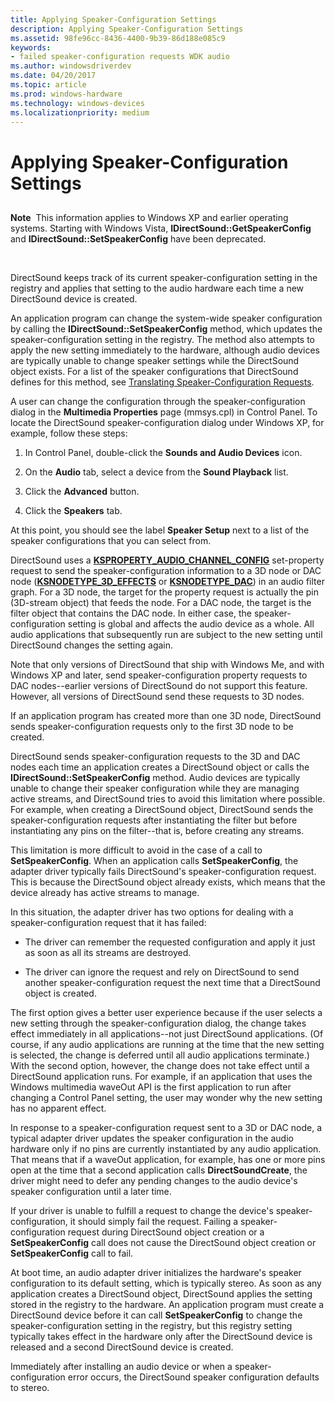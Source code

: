 ```yaml
---
title: Applying Speaker-Configuration Settings
description: Applying Speaker-Configuration Settings
ms.assetid: 98fe96cc-8436-4400-9b39-86d188e085c9
keywords:
- failed speaker-configuration requests WDK audio
ms.author: windowsdriverdev
ms.date: 04/20/2017
ms.topic: article
ms.prod: windows-hardware
ms.technology: windows-devices
ms.localizationpriority: medium
---
```


# Applying Speaker-Configuration Settings


## <span id="applying_speaker_configuration_settings"></span><span id="APPLYING_SPEAKER_CONFIGURATION_SETTINGS"></span>


**Note**  This information applies to Windows XP and earlier operating systems. Starting with Windows Vista, **IDirectSound::GetSpeakerConfig** and **IDirectSound::SetSpeakerConfig** have been deprecated.

 

DirectSound keeps track of its current speaker-configuration setting in the registry and applies that setting to the audio hardware each time a new DirectSound device is created.

An application program can change the system-wide speaker configuration by calling the **IDirectSound::SetSpeakerConfig** method, which updates the speaker-configuration setting in the registry. The method also attempts to apply the new setting immediately to the hardware, although audio devices are typically unable to change speaker settings while the DirectSound object exists. For a list of the speaker configurations that DirectSound defines for this method, see [Translating Speaker-Configuration Requests](translating-speaker-configuration-requests.md).

A user can change the configuration through the speaker-configuration dialog in the **Multimedia Properties** page (mmsys.cpl) in Control Panel. To locate the DirectSound speaker-configuration dialog under Windows XP, for example, follow these steps:

1.  In Control Panel, double-click the **Sounds and Audio Devices** icon.

2.  On the **Audio** tab, select a device from the **Sound Playback** list.

3.  Click the **Advanced** button.

4.  Click the **Speakers** tab.

At this point, you should see the label **Speaker Setup** next to a list of the speaker configurations that you can select from.

DirectSound uses a [**KSPROPERTY\_AUDIO\_CHANNEL\_CONFIG**](https://msdn.microsoft.com/library/windows/hardware/ff537250) set-property request to send the speaker-configuration information to a 3D node or DAC node ([**KSNODETYPE\_3D\_EFFECTS**](https://msdn.microsoft.com/library/windows/hardware/ff537148) or [**KSNODETYPE\_DAC**](https://msdn.microsoft.com/library/windows/hardware/ff537158)) in an audio filter graph. For a 3D node, the target for the property request is actually the pin (3D-stream object) that feeds the node. For a DAC node, the target is the filter object that contains the DAC node. In either case, the speaker-configuration setting is global and affects the audio device as a whole. All audio applications that subsequently run are subject to the new setting until DirectSound changes the setting again.

Note that only versions of DirectSound that ship with Windows Me, and with Windows XP and later, send speaker-configuration property requests to DAC nodes--earlier versions of DirectSound do not support this feature. However, all versions of DirectSound send these requests to 3D nodes.

If an application program has created more than one 3D node, DirectSound sends speaker-configuration requests only to the first 3D node to be created.

DirectSound sends speaker-configuration requests to the 3D and DAC nodes each time an application creates a DirectSound object or calls the **IDirectSound::SetSpeakerConfig** method. Audio devices are typically unable to change their speaker configuration while they are managing active streams, and DirectSound tries to avoid this limitation where possible. For example, when creating a DirectSound object, DirectSound sends the speaker-configuration requests after instantiating the filter but before instantiating any pins on the filter--that is, before creating any streams.

This limitation is more difficult to avoid in the case of a call to **SetSpeakerConfig**. When an application calls **SetSpeakerConfig**, the adapter driver typically fails DirectSound's speaker-configuration request. This is because the DirectSound object already exists, which means that the device already has active streams to manage.

In this situation, the adapter driver has two options for dealing with a speaker-configuration request that it has failed:

-   The driver can remember the requested configuration and apply it just as soon as all its streams are destroyed.

-   The driver can ignore the request and rely on DirectSound to send another speaker-configuration request the next time that a DirectSound object is created.

The first option gives a better user experience because if the user selects a new setting through the speaker-configuration dialog, the change takes effect immediately in all applications--not just DirectSound applications. (Of course, if any audio applications are running at the time that the new setting is selected, the change is deferred until all audio applications terminate.) With the second option, however, the change does not take effect until a DirectSound application runs. For example, if an application that uses the Windows multimedia waveOut API is the first application to run after changing a Control Panel setting, the user may wonder why the new setting has no apparent effect.

In response to a speaker-configuration request sent to a 3D or DAC node, a typical adapter driver updates the speaker configuration in the audio hardware only if no pins are currently instantiated by any audio application. That means that if a waveOut application, for example, has one or more pins open at the time that a second application calls **DirectSoundCreate**, the driver might need to defer any pending changes to the audio device's speaker configuration until a later time.

If your driver is unable to fulfill a request to change the device's speaker-configuration, it should simply fail the request. Failing a speaker-configuration request during DirectSound object creation or a **SetSpeakerConfig** call does not cause the DirectSound object creation or **SetSpeakerConfig** call to fail.

At boot time, an audio adapter driver initializes the hardware's speaker configuration to its default setting, which is typically stereo. As soon as any application creates a DirectSound object, DirectSound applies the setting stored in the registry to the hardware. An application program must create a DirectSound device before it can call **SetSpeakerConfig** to change the speaker-configuration setting in the registry, but this registry setting typically takes effect in the hardware only after the DirectSound device is released and a second DirectSound device is created.

Immediately after installing an audio device or when a speaker-configuration error occurs, the DirectSound speaker configuration defaults to stereo.

 

 




